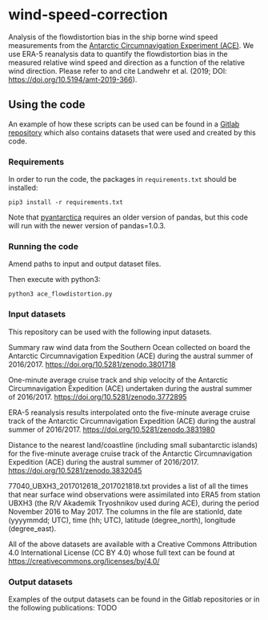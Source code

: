# wind-speed-correction

Analysis of the flowdistortion bias in the ship borne wind speed measurements from the [Antarctic Circumnavigation Experiment (ACE)](https://doi.org/10.5281/zenodo.1443511). We use ERA-5 reanalysis data to quantify the flowdistortion bias in the measured relative wind speed and direction as a function of the relative wind direction. Please refer to and cite Landwehr et al. (2019; DOI: https://doi.org/10.5194/amt-2019-366).

## Using the code

An example of how these scripts can be used can be found in a [Gitlab repository](https://renkulab.io/gitlab/ACE-ASAID/wind-speed-correction) which also contains datasets that were used and created by this code.

### Requirements

In order to run the code, the packages in ```requirements.txt``` should be installed:

```pip3 install -r requirements.txt```

Note that [pyantarctica](https://github.com/Swiss-Polar-Institute/pyantarctica) requires an older version of pandas, but this code will run with the newer version of pandas=1.0.3.

### Running the code

Amend paths to input and output dataset files.

Then execute with python3:

```python3 ace_flowdistortion.py```

### Input datasets

This repository can be used with the following input datasets.

Summary raw wind data from the Southern Ocean collected on board the Antarctic Circumnavigation Expedition (ACE) during the austral summer of 2016/2017. https://doi.org/10.5281/zenodo.3801718

One-minute average cruise track and ship velocity of the Antarctic Circumnavigation Expedition (ACE) undertaken during the austral summer of 2016/2017. https://doi.org/10.5281/zenodo.3772895

ERA-5 reanalysis results interpolated onto the five-minute average cruise track of the Antarctic Circumnavigation Expedition (ACE) during the austral summer of 2016/2017. https://doi.org/10.5281/zenodo.3831980

Distance to the nearest land/coastline (including small subantarctic islands) for the five-minute average cruise track of the Antarctic Circumnavigation Expedition (ACE) during the austral summer of 2016/2017. https://doi.org/10.5281/zenodo.3832045

77040_UBXH3_2017012618_2017021818.txt provides a list of all the times that near surface wind observations were assimilated into ERA5 from station UBXH3 (the R/V Akademik Tryoshnikov used during ACE), during the period November 2016 to May 2017. The columns in the file are stationId, date (yyyymmdd; UTC), time (hh; UTC), latitude (degree_north), longitude (degree_east).

All of the above datasets are available with a Creative Commons Attribution 4.0 International License (CC BY 4.0) whose full text can be found at https://creativecommons.org/licenses/by/4.0/

### Output datasets

Examples of the output datasets can be found in the Gitlab repositories or in the following publications: 
TODO
